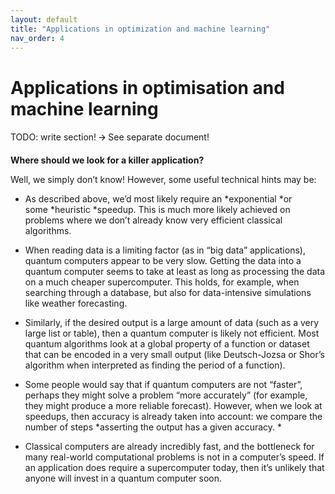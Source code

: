 ```yaml
---
layout: default
title: "Applications in optimization and machine learning"
nav_order: 4
---
```


# Applications in optimisation and machine learning 

TODO: write section! 🡪 See separate document!

**Where should we look for a killer application?**

Well, we simply don’t know! However, some useful technical hints may be:

- As described above, we’d most likely require an *exponential *or
  some *heuristic *speedup. This is much more likely achieved on
  problems where we don’t already know very efficient classical
  algorithms. 

- When reading data is a limiting factor (as in “big data”
  applications), quantum computers appear to be very slow. Getting the
  data into a quantum computer seems to take at least as long as
  processing the data on a much cheaper supercomputer. This holds, for
  example, when searching through a database, but also for
  data-intensive simulations like weather forecasting. 

- Similarly, if the desired output is a large amount of data (such as a
  very large list or table), then a quantum computer is likely not
  efficient. Most quantum algorithms look at a global property of a
  function or dataset that can be encoded in a very small output (like
  Deutsch-Jozsa or Shor’s algorithm when interpreted as finding the
  period of a function). 

- Some people would say that if quantum computers are not “faster”,
  perhaps they might solve a problem “more accurately” (for example,
  they might produce a more reliable forecast). However, when we look at
  speedups, then accuracy is already taken into account: we compare the
  number of steps *asserting the output has a given accuracy. *

- Classical computers are already incredibly fast, and the bottleneck
  for many real-world computational problems is not in a computer’s
  speed. If an application does require a supercomputer today, then it’s
  unlikely that anyone will invest in a quantum computer soon.


